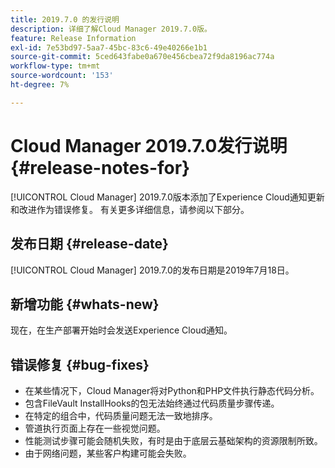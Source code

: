 ```yaml
---
title: 2019.7.0 的发行说明
description: 详细了解Cloud Manager 2019.7.0版。
feature: Release Information
exl-id: 7e53bd97-5aa7-45bc-83c6-49e40266e1b1
source-git-commit: 5ced643fabe0a670e456cbea72f9da8196ac774a
workflow-type: tm+mt
source-wordcount: '153'
ht-degree: 7%

---
```


# Cloud Manager 2019.7.0发行说明 {#release-notes-for}

[!UICONTROL Cloud Manager] 2019.7.0版本添加了Experience Cloud通知更新和改进作为错误修复。 有关更多详细信息，请参阅以下部分。

## 发布日期 {#release-date}

[!UICONTROL Cloud Manager] 2019.7.0的发布日期是2019年7月18日。

## 新增功能 {#whats-new}

现在，在生产部署开始时会发送Experience Cloud通知。

## 错误修复 {#bug-fixes}

* 在某些情况下，Cloud Manager将对Python和PHP文件执行静态代码分析。
* 包含FileVault InstallHooks的包无法始终通过代码质量步骤传递。
* 在特定的组合中，代码质量问题无法一致地排序。
* 管道执行页面上存在一些视觉问题。
* 性能测试步骤可能会随机失败，有时是由于底层云基础架构的资源限制所致。
* 由于网络问题，某些客户构建可能会失败。
